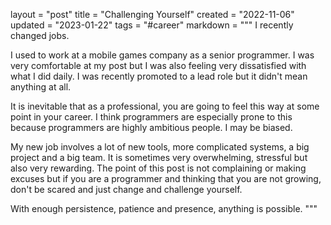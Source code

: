 layout = "post"
title = "Challenging Yourself"
created = "2022-11-06"
updated = "2023-01-22"
tags = "#career"
markdown = """
I recently changed jobs.

I used to work at a mobile games company as a senior programmer.
I was very comfortable at my post but I was also feeling very dissatisfied with what I did daily.
I was recently promoted to a lead role but it didn't mean anything at all.

It is inevitable that as a professional, you are going to feel this way at some point in your career. I think programmers are especially prone to this because programmers are highly ambitious people. I may be biased.

My new job involves a lot of new tools, more complicated systems, a big project and a big team. It is sometimes very overwhelming, stressful but also very rewarding. The point of this post is not complaining or making excuses but if you are a programmer and thinking that you are not growing, don't be scared and just change and challenge yourself.

With enough persistence, patience and presence, anything is possible.
"""